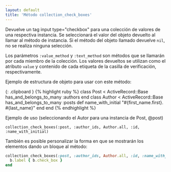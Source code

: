 ```yaml
---
layout: default
title: 'Método collection_check_boxes'
---
```


Devuelve un tag <span class="tag">input type=&quot;checkbox&quot;</span> para una colección de valores de una respectiva instancia. Se seleccionará el valor del objeto devuelto al llamar al método de instancia. Si el método del objeto llamado devuelve `nil`, no se realiza ninguna selección.  

Los parámetros `:value_method` y `:text_method` son métodos que se llamarán por cada miembro de la colección. Los valores devueltos se utilizan como el atributo `value` y contenido de cada etiqueta de la casilla de verificación, respectivamente.

Ejemplo de estructura de objeto para usar con este método:  


{: .clipboard }
{% highlight ruby %}
class Post < ActiveRecord::Base
  has_and_belongs_to_many :authors
end
class Author < ActiveRecord::Base
  has_and_belongs_to_many :posts
  def name_with_initial
    "#{first_name.first}. #{last_name}"
  end
end
{% endhighlight %}

Ejemplo de uso (seleccionando el Autor para una instancia de Post, @post)

```erb
collection_check_boxes(:post, :author_ids, Author.all, :id, :name_with_initial)
```

También es posible personalizar la forma en que se mostrarán los elementos dando un bloque al método:  

```ruby
collection_check_boxes(:post, :author_ids, Author.all, :id, :name_with_initial) do |b|
  b.label { b.check_box }
end
```